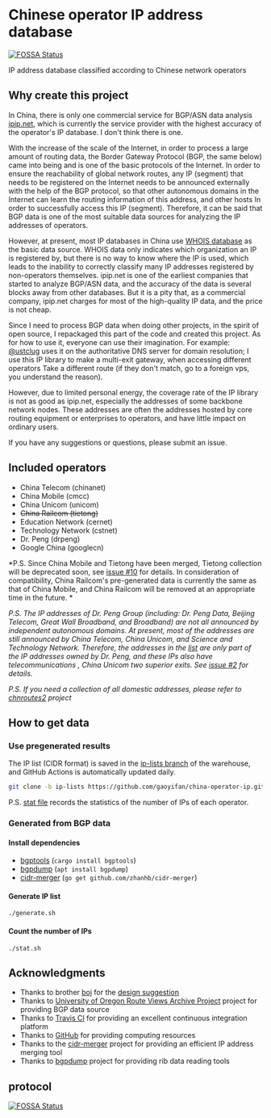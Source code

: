 # Chinese operator IP address database
[![FOSSA Status](https://app.fossa.io/api/projects/git%2Bgithub.com%2Fgaoyifan%2Fchina-operator-ip.svg?type=shield)](https://app.fossa.io/projects/git%2Bgithub.com%2Fgaoyifan%2Fchina-operator-ip?ref=badge_shield)


IP address database classified according to Chinese network operators

## Why create this project

In China, there is only one commercial service for BGP/ASN data analysis [ipip.net](https://www.ipip.net), which is currently the service provider with the highest accuracy of the operator's IP database. I don't think there is one.

With the increase of the scale of the Internet, in order to process a large amount of routing data, the Border Gateway Protocol (BGP, the same below) came into being and is one of the basic protocols of the Internet. In order to ensure the reachability of global network routes, any IP (segment) that needs to be registered on the Internet needs to be announced externally with the help of the BGP protocol, so that other autonomous domains in the Internet can learn the routing information of this address, and other hosts In order to successfully access this IP (segment). Therefore, it can be said that BGP data is one of the most suitable data sources for analyzing the IP addresses of operators.

However, at present, most IP databases in China use [WHOIS database](https://ftp.apnic.net/apnic/whois/apnic.db.inetnum.gz) as the basic data source. WHOIS data only indicates which organization an IP is registered by, but there is no way to know where the IP is used, which leads to the inability to correctly classify many IP addresses registered by non-operators themselves. ipip.net is one of the earliest companies that started to analyze BGP/ASN data, and the accuracy of the data is several blocks away from other databases. But it is a pity that, as a commercial company, ipip.net charges for most of the high-quality IP data, and the price is not cheap.

Since I need to process BGP data when doing other projects, in the spirit of open source, I repackaged this part of the code and created this project. As for how to use it, everyone can use their imagination. For example: [@ustclug](https://github.com/ustclug) uses it on the authoritative DNS server for domain resolution; I use this IP library to make a multi-exit gateway, when accessing different operators Take a different route (if they don't match, go to a foreign vps, you understand the reason).

However, due to limited personal energy, the coverage rate of the IP library is not as good as ipip.net, especially the addresses of some backbone network nodes. These addresses are often the addresses hosted by core routing equipment or enterprises to operators, and have little impact on ordinary users.

If you have any suggestions or questions, please submit an issue.

## Included operators

* China Telecom (chinanet)
* China Mobile (cmcc)
* China Unicom (unicom)
* ~~China Railcom (tietong)~~<will be obsolete>
* Education Network (cernet)
* Technology Network (cstnet)
* Dr. Peng (drpeng) <experimental phase>
* Google China (googlecn) <experimental phase>

*P.S. Since China Mobile and Tietong have been merged, Tietong collection will be deprecated soon, see [issue #10](https://github.com/gaoyifan/china-operator-ip/issues/10) for details. In consideration of compatibility, China Railcom's pre-generated data is currently the same as that of China Mobile, and China Railcom will be removed at an appropriate time in the future. *

*P.S. The IP addresses of Dr. Peng Group (including: Dr. Peng Data, Beijing Telecom, Great Wall Broadband, and Broadband) are not all announced by independent autonomous domains. At present, most of the addresses are still announced by China Telecom, China Unicom, and Science and Technology Network. Therefore, the addresses in the [list](https://github.com/gaoyifan/china-operator-ip/blob/ip-lists/drpeng.txt) are only part of the IP addresses owned by Dr. Peng, and these IPs also have telecommunications , China Unicom two superior exits. See [issue #2](https://github.com/gaoyifan/china-operator-ip/issues/2) for details.*

*P.S. If you need a collection of all domestic addresses, please refer to [chnroutes2](https://github.com/misakaio/chnroutes2) project*

## How to get data

### Use pregenerated results

The IP list (CIDR format) is saved in the [ip-lists branch](https://gaoyifan.github.io/china-operator-ip/index.html) of the warehouse, and GitHub Actions is automatically updated daily.

```sh
git clone -b ip-lists https://github.com/gaoyifan/china-operator-ip.git
```

P.S. [stat file](https://github.com/gaoyifan/china-operator-ip/blob/ip-lists/stat) records the statistics of the number of IPs of each operator.

### Generated from BGP data

#### Install dependencies

* [bgptools](https://github.com/gaoyifan/bgptools) (`cargo install bgptools`)
* [bgpdump](https://bitbucket.org/ripencc/bgpdump-hg/wiki/Home) (`apt install bgpdump`)
* [cidr-merger](https://github.com/zhanhb/cidr-merger) (`go get github.com/zhanhb/cidr-merger`)

#### Generate IP list

```shell
./generate.sh
```

#### Count the number of IPs

```shell
./stat.sh
```
## Acknowledgments

* Thanks to brother [boj](https://ring0.me) for the [design suggestion](https://github.com/ustclug/discussions/issues/79#issuecomment-267958775)
* Thanks to [University of Oregon Route Views Archive Project](http://archive.routeviews.org) project for providing BGP data source
* Thanks to [Travis CI](https://travis-ci.org) for providing an excellent continuous integration platform
* Thanks to [GitHub](https://github.com/features/actions) for providing computing resources
* Thanks to the [cidr-merger](https://github.com/zhanhb/cidr-merger) project for providing an efficient IP address merging tool
* Thanks to [bgpdump](https://bitbucket.org/ripencc/bgpdump/wiki/Home) project for providing rib data reading tools

## protocol

[![FOSSA Status](https://app.fossa.io/api/projects/git%2Bgithub.com%2Fgaoyifan%2Fchina-operator-ip.svg?type=large)](https://app.fossa.io/projects/git%2Bgithub.com%2Fgaoyifan%2Fchina-operator-ip?ref=badge_large)
